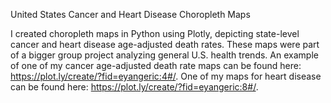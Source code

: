 United States Cancer and Heart Disease Choropleth Maps

I created choropleth maps in Python using Plotly, depicting state-level cancer and heart disease age-adjusted death rates. These maps were
part of a bigger group project analyzing general U.S. health trends. An example of one of my cancer age-adjusted death rate maps can be found here: https://plot.ly/create/?fid=eyangeric:4#/. One of my maps for heart disease can be found here: 
https://plot.ly/create/?fid=eyangeric:8#/.
